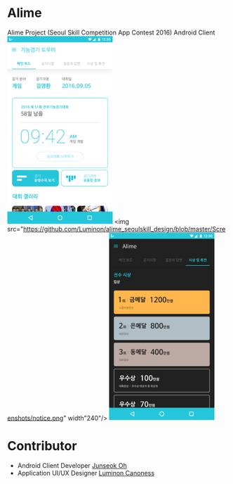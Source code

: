 # Alime 
Alime Project (Seoul Skill Competition App Contest 2016) Android Client
<img src="https://github.com/Luminon/alime_seoulskill_design/blob/master/Screenshots/MAIN.png" width="240"/>
<img src="https://github.com/Luminon/alime_seoulskill_design/blob/master/Screenshots/notice.png" width"240"/>
<img src="https://github.com/Luminon/alime_seoulskill_design/blob/master/Screenshots/Sisang.png" width="240"/>

# Contributor
* Android Client Developer [Junseok Oh](http://github.com/kotohana5706)
* Application UI/UX Designer [Luminon Canoness](http://github.com/Luminon)

